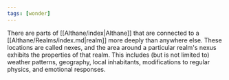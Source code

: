 ```yaml
---
tags: [wonder]
---
```


There are parts of [[Althane/index|Althane]] that are connected to a [[Althane/Realms/index.md|realm]] more deeply than anywhere else. These locations are called nexes, and the area around a particular realm's nexus exhibits the properties of that realm. This includes (but is not limited to) weather patterns, geography, local inhabitants, modifications to regular physics, and emotional responses.
